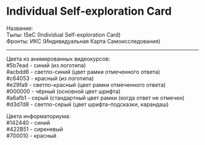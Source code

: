 
# Individual Self-exploration Card


Название:
<br/>  Тылы: ISeC (Individual Self-exploration Card)
<br/>  Фронты: ИКС (Индивидуальная Карта Самоисследования)

__________________

Цвета из анимированных видеокурсов:
<br/>  #5b7ead - синий (из логотипа)
<br/>  #acbdd6 - светло-синий (цвет рамки отмеченного ответа)
<br/>  #c64053 - красный (из логотипа)
<br/>  #e29fa9 - светло-красный (цвет рамки отмеченного ответа)
<br/>  #000000 - чёрный (основной цвет шрифта)
<br/>  #a6afb1 - серый  (стандартный цвет рамки (когда ответ не отмечен)
<br/>  #d3d7d8 - светло-серый (цвет шрифта-подсказки, карандаш)

Цвета информаториума:
<br/>  #142440 - синий
<br/>  #422B51 - сиреневый
<br/>  #700010 - красный
